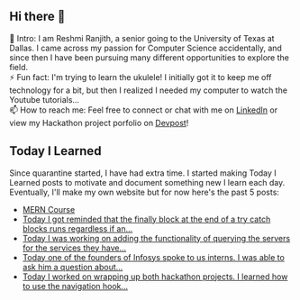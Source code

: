 ## Hi there 👋

🔭  Intro: I am Reshmi Ranjith, a senior going to the University of Texas at Dallas. I came across my passion for Computer Science accidentally, and since then I have been pursuing many different opportunities to explore the field.
<br/> ⚡ Fun fact: I'm trying to learn the ukulele! I initially got it to keep me off technology for a bit, but then I realized I needed my computer to watch the Youtube tutorials...
<br/>📫  How to reach me: Feel free to connect or chat with me on [LinkedIn](https://www.linkedin.com/in/reshmi-ranjith/) or view my Hackathon project porfolio on [Devpost](https://devpost.com/ReshmiCode)!

## Today I Learned

Since quarantine started, I have had extra time. I started making Today I Learned posts to motivate and document something new I learn each day. Eventually, I'll make my own website but for now here's the past 5 posts:

<!-- BLOG-POST-LIST:START -->

- [MERN Course](https://simplyprogramming.tumblr.com/post/624659387406024704)
- [Today I got reminded that the finally block at the end of a try catch blocks runs regardless if an...](https://simplyprogramming.tumblr.com/post/624551311119138816)
- [Today I was working on adding the functionality of querying the servers for the services they have...](https://simplyprogramming.tumblr.com/post/624486307740123136)
- [Today one of the founders of Infosys spoke to us interns. I was able to ask him a question about...](https://simplyprogramming.tumblr.com/post/624400674077147136)
- [Today I worked on wrapping up both hackathon projects. I learned how to use the navigation hook...](https://simplyprogramming.tumblr.com/post/624306266674774016)
<!-- BLOG-POST-LIST:END -->

<!--
**ReshmiCode/ReshmiCode** is a ✨ _special_ ✨ repository because its `README.md` (this file) appears on your GitHub profile.

Here are some ideas to get you started:

- 🔭 I’m currently working on ...
- 🌱 I’m currently learning ...
- 👯 I’m looking to collaborate on ...
- 🤔 I’m looking for help with ...
- 💬 Ask me about ...
- 📫 How to reach me: ...
- 😄 Pronouns: ...
- ⚡ Fun fact: ...
-->

